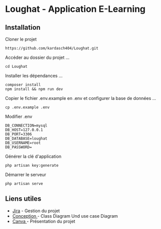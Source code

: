 # Loughat - Application E-Learning


## Installation

Cloner le projet
```git clone 
https://github.com/kardasch404/Loughat.git
```

Accéder au dossier du projet ...

```
cd Loughat
```
Installer les dépendances  ...

```
composer install
npm install && npm run dev
```
Copier le fichier .env.example en .env et configurer la base de données  ...

```
cp .env.example .env
```
Modifier .env

```
DB_CONNECTION=mysql
DB_HOST=127.0.0.1
DB_PORT=3306
DB_DATABASE=loughat
DB_USERNAME=root
DB_PASSWORD=
```
Générer la clé d'application

```
php artisan key:generate
```
Démarrer le serveur

```
php artisan serve
```
##  Liens utiles


- [Jira](https://kardachezakaria.atlassian.net/jira/software/projects/LOUG/boards/93?sprintStarted=true&atlOrigin=eyJpIjoiYTRhNGIxMjgyNWQ2NDYwNjg5NzQ4MmViMTY2NjkyOWQiLCJwIjoiaiJ9) -  Gestion du projet
- [Conception ](https://lucid.app/lucidchart/478fdfb6-5478-4a05-926c-318f124f4af9/edit?viewport_loc=941%2C-660%2C5167%2C2250%2C0_0&invitationId=inv_5c766b3f-88f1-4944-9342-e92a4ea119d5) -  Class Diagram Und use case Diagram
- [Canva ](https://www.canva.com/design/DAGlrRZR8v8/WNMtn16agEkvicRNXr9OXg/edit?utm_content=DAGlrRZR8v8&utm_campaign=designshare&utm_medium=link2&utm_source=sharebutton) -  Présentation du projet




